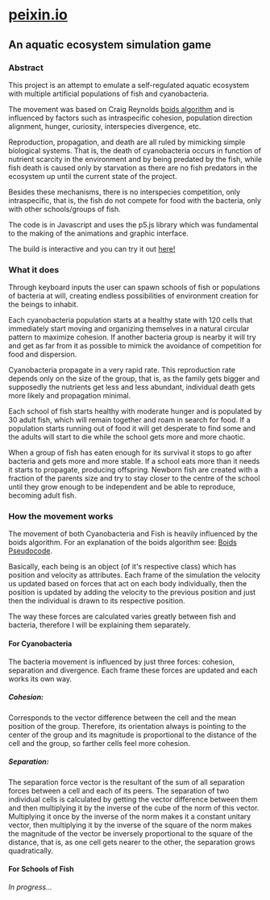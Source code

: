 # [peixin.io](https://cin.ufpe.br/~hrc/)
## An aquatic ecosystem simulation game
### Abstract
This project is an attempt to emulate a self-regulated aquatic ecosystem with multiple artificial populations of fish and cyanobacteria. 

The movement was based on Craig Reynolds [boids algorithm](https://www.red3d.com/cwr/papers/1999/gdc99steer.pdf) and is influenced by factors such as intraspecific cohesion, population direction alignment, hunger, curiosity, interspecies divergence, etc.

Reproduction, propagation, and death are all ruled by mimicking simple biological systems. That is, the death of cyanobacteria occurs in function of nutrient scarcity in the environment and by being predated by the fish, while fish death is caused only by starvation as there are no fish predators in the ecosystem up until the current state of the project.

Besides these mechanisms, there is no interspecies competition, only intraspecific, that is, the fish do not compete for food with the bacteria, only with other schools/groups of fish.

The code is in Javascript and uses the p5.js library which was fundamental to the making of the animations and graphic interface.

The build is interactive and you can try it out [here!](https://cin.ufpe.br/~hrc/)
### What it does
Through keyboard inputs the user can spawn schools of fish or populations of bacteria at will, creating endless possibilities of environment creation for the beings to inhabit.

Each cyanobacteria population starts at a healthy state with 120 cells that immediately start moving and organizing themselves in a natural circular pattern to maximize cohesion. If another bacteria group is nearby it will try and get as far from it as possible to mimick the avoidance of competition for food and dispersion.

Cyanobacteria propagate in a very rapid rate. This reproduction rate depends only on the size of the group, that is, as the family gets bigger and supposedly the nutrients get less and less abundant,  individual death gets more likely and propagation minimal.

Each school of fish starts healthy with moderate hunger and is populated by 30 adult fish, which will remain together and roam in search for food. If a population starts running out of food it will get desperate to find some and the adults will start to die while the school gets more and more chaotic.

When a group of fish has eaten enough for its survival it stops to go after bacteria and gets more and more stable. If a school eats more than it needs it starts to propagate, producing offspring. Newborn fish are created with a fraction of the parents size and try to stay closer to the centre of the school until they grow enough to be independent and be able to reproduce, becoming adult fish.
### How the movement works
The movement of both Cyanobacteria and Fish is heavily influenced by the boids algorithm. For an explanation of the boids algorithm see: [Boids Pseudocode]([http://www.kfish.org/boids/pseudocode.html](http://www.kfish.org/boids/pseudocode.html)).

Basically, each being is an object (of it's respective class) which has position and velocity as attributes. Each frame of the simulation the velocity us updated based on forces that act on each body individually, then the position is updated by adding the velocity to the previous position and just then the individual is drawn to its respective position.

The way these forces are calculated varies greatly between fish and bacteria, therefore I will be explaining them separately.
#### For Cyanobacteria
The bacteria movement is influenced by just three forces: cohesion, separation and divergence. Each frame these forces are updated and each works its own way.
##### Cohesion:
Corresponds to the vector difference between the cell and the mean position of the group. Therefore, its orientation always is pointing to the center of the group and its magnitude is proportional to the distance of the cell and the group, so farther cells feel more cohesion.
##### Separation:
The separation force vector is the resultant of the sum of all separation forces between a cell and each of its peers. The separation of two individual cells is calculated by getting the vector difference between them and then multiplying it by the inverse of the cube of the norm of this vector. Multiplying it once by the inverse of the norm makes it a constant unitary vector, then multiplying it by the inverse of the square of the norm makes the magnitude of the vector be inversely proportional to the square of the distance, that is, as one cell gets nearer to the other, the separation grows quadratically.

#### For Schools of Fish
*In progress...*
